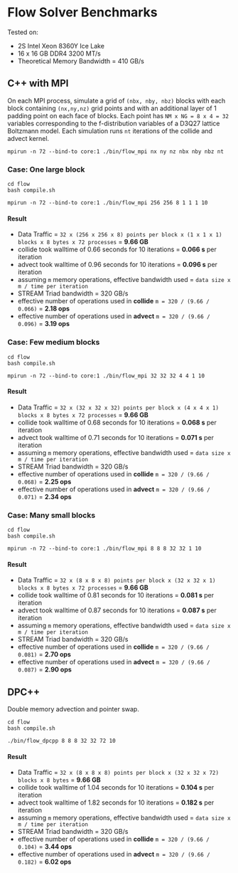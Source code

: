# Flow Solver Benchmarks

Tested on:

- 2S Intel Xeon 8360Y Ice Lake
- 16 x 16 GB DDR4 3200 MT/s
- Theoretical Memory Bandwidth = 410 GB/s

## C++ with MPI

On each MPI process, simulate a grid of `(nbx, nby, nbz)` blocks
with each block containing `(nx,ny,nz)` grid points and with
an additional layer of 1 padding point on each face of blocks.
Each point has `NM x NG = 8 x 4 = 32` variables corresponding to
the f-distribution variables of a D3Q27 lattice Boltzmann model.
Each simulation runs `nt` iterations of the collide and advect kernel.

```
mpirun -n 72 --bind-to core:1 ./bin/flow_mpi nx ny nz nbx nby nbz nt
```

### Case: One large block

```
cd flow
bash compile.sh

mpirun -n 72 --bind-to core:1 ./bin/flow_mpi 256 256 8 1 1 1 10
```

#### Result

- Data Traffic = `32 x (256 x 256 x 8) points per block x (1 x 1 x 1) blocks x 8 bytes x 72 processes` = **9.66 GB**
- collide took walltime of 0.66 seconds for 10 iterations = **0.066 s** per iteration
- advect took walltime of 0.96 seconds for 10 iterations = **0.096 s** per iteration
- assuming `m` memory operations, effective bandwidth used = `data size x m / time per iteration`
- STREAM Triad bandwidth = 320 GB/s
- effective number of operations used in **collide** `m = 320 / (9.66 / 0.066)` = **2.18 ops**
- effective number of operations used in **advect** `m = 320 / (9.66 / 0.096)` = **3.19 ops**


### Case: Few medium blocks

```
cd flow
bash compile.sh

mpirun -n 72 --bind-to core:1 ./bin/flow_mpi 32 32 32 4 4 1 10
```

#### Result

- Data Traffic = `32 x (32 x 32 x 32) points per block x (4 x 4 x 1) blocks x 8 bytes x 72 processes` = **9.66 GB**
- collide took walltime of 0.68 seconds for 10 iterations = **0.068 s** per iteration
- advect took walltime of 0.71 seconds for 10 iterations = **0.071 s** per iteration
- assuming `m` memory operations, effective bandwidth used = `data size x m / time per iteration`
- STREAM Triad bandwidth = 320 GB/s
- effective number of operations used in **collide** `m = 320 / (9.66 / 0.068)` = **2.25 ops**
- effective number of operations used in **advect** `m = 320 / (9.66 / 0.071)` = **2.34 ops**


### Case: Many small blocks

```
cd flow
bash compile.sh

mpirun -n 72 --bind-to core:1 ./bin/flow_mpi 8 8 8 32 32 1 10
```

#### Result

- Data Traffic = `32 x (8 x 8 x 8) points per block x (32 x 32 x 1) blocks x 8 bytes x 72 processes` = **9.66 GB**
- collide took walltime of 0.81 seconds for 10 iterations = **0.081 s** per iteration
- advect took walltime of 0.87 seconds for 10 iterations = **0.087 s** per iteration
- assuming `m` memory operations, effective bandwidth used = `data size x m / time per iteration`
- STREAM Triad bandwidth = 320 GB/s
- effective number of operations used in **collide** `m = 320 / (9.66 / 0.081)` = **2.70 ops**
- effective number of operations used in **advect** `m = 320 / (9.66 / 0.087)` = **2.90 ops**

## DPC++

Double memory advection and pointer swap.

```
cd flow
bash compile.sh

./bin/flow_dpcpp 8 8 8 32 32 72 10
```

#### Result

- Data Traffic = `32 x (8 x 8 x 8) points per block x (32 x 32 x 72) blocks x 8 bytes` = **9.66 GB**
- collide took walltime of 1.04 seconds for 10 iterations = **0.104 s** per iteration
- advect took walltime of 1.82 seconds for 10 iterations = **0.182 s** per iteration
- assuming `m` memory operations, effective bandwidth used = `data size x m / time per iteration`
- STREAM Triad bandwidth = 320 GB/s
- effective number of operations used in **collide** `m = 320 / (9.66 / 0.104)` = **3.44 ops**
- effective number of operations used in **advect** `m = 320 / (9.66 / 0.182)` = **6.02 ops**
